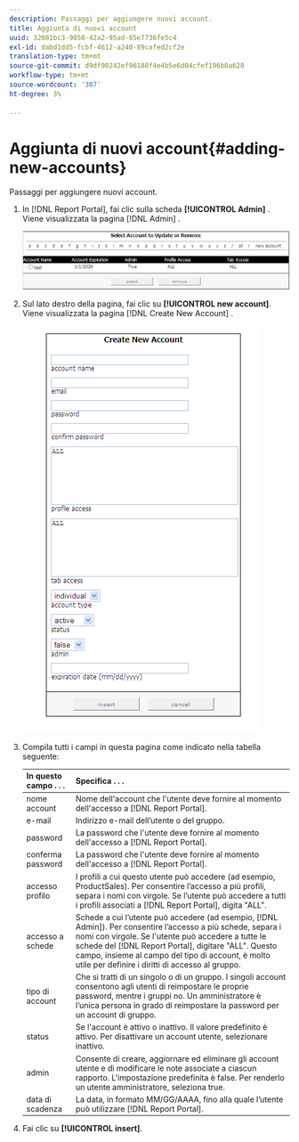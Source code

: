 ```yaml
---
description: Passaggi per aggiungere nuovi account.
title: Aggiunta di nuovi account
uuid: 32081bc3-9050-42a2-95ad-85e7736fe5c4
exl-id: dabd1dd5-fcbf-4612-a240-89cafed2cf2e
translation-type: tm+mt
source-git-commit: d9df90242ef96188f4e4b5e6d04cfef196b0a628
workflow-type: tm+mt
source-wordcount: '307'
ht-degree: 3%

---
```


# Aggiunta di nuovi account{#adding-new-accounts}

Passaggi per aggiungere nuovi account.

1. In [!DNL Report Portal], fai clic sulla scheda **[!UICONTROL Admin]** . Viene visualizzata la pagina [!DNL Admin] .

   ![](assets/report_admintag2.png)

1. Sul lato destro della pagina, fai clic su **[!UICONTROL new account]**. Viene visualizzata la pagina [!DNL Create New Account] .

   ![Informazioni sul passaggio](assets/rptPort_scrn_AdminTab_createUser.png)

1. Compila tutti i campi in questa pagina come indicato nella tabella seguente:

   | In questo campo . . . | Specifica . . . |
   |---|---|
   | nome account | Nome dell&#39;account che l&#39;utente deve fornire al momento dell&#39;accesso a [!DNL Report Portal]. |
   | e-mail | Indirizzo e-mail dell’utente o del gruppo. |
   | password | La password che l&#39;utente deve fornire al momento dell&#39;accesso a [!DNL Report Portal]. |
   | conferma password | La password che l&#39;utente deve fornire al momento dell&#39;accesso a [!DNL Report Portal]. |
   | accesso profilo | I profili a cui questo utente può accedere (ad esempio, ProductSales). Per consentire l’accesso a più profili, separa i nomi con virgole. Se l’utente può accedere a tutti i profili associati a [!DNL Report Portal], digita &quot;ALL&quot;. |
   | accesso a schede | Schede a cui l’utente può accedere (ad esempio, [!DNL Admin]). Per consentire l’accesso a più schede, separa i nomi con virgole. Se l&#39;utente può accedere a tutte le schede del [!DNL Report Portal], digitare &quot;ALL&quot;. Questo campo, insieme al campo del tipo di account, è molto utile per definire i diritti di accesso al gruppo. |
   | tipo di account | Che si tratti di un singolo o di un gruppo. I singoli account consentono agli utenti di reimpostare le proprie password, mentre i gruppi no. Un amministratore è l’unica persona in grado di reimpostare la password per un account di gruppo. |
   | status | Se l&#39;account è attivo o inattivo. Il valore predefinito è attivo. Per disattivare un account utente, selezionare inattivo. |
   | admin | Consente di creare, aggiornare ed eliminare gli account utente e di modificare le note associate a ciascun rapporto. L&#39;impostazione predefinita è false. Per renderlo un utente amministratore, seleziona true. |
   | data di scadenza | La data, in formato MM/GG/AAAA, fino alla quale l’utente può utilizzare [!DNL Report Portal]. |

1. Fai clic su **[!UICONTROL insert]**.
